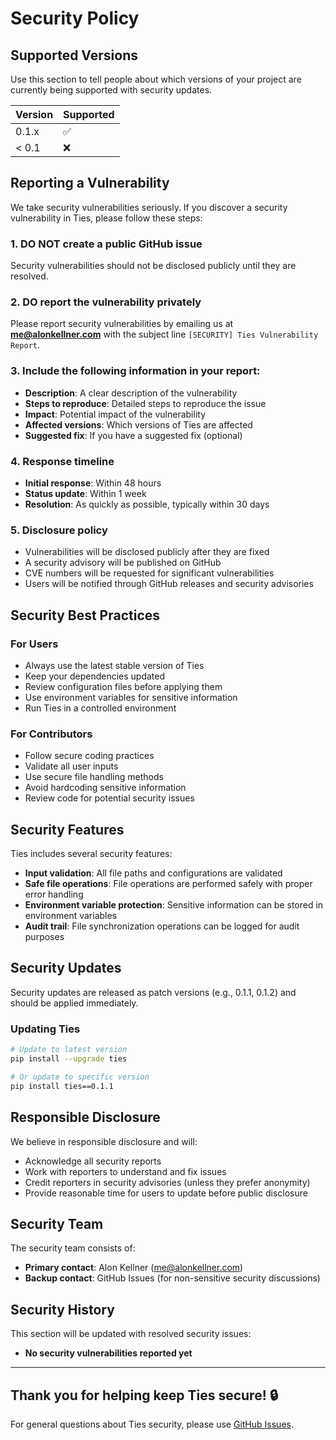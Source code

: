 # Security Policy

## Supported Versions

Use this section to tell people about which versions of your project are
currently being supported with security updates.

| Version | Supported          |
| ------- | ------------------ |
| 0.1.x   | :white_check_mark: |
| < 0.1   | :x:                |

## Reporting a Vulnerability

We take security vulnerabilities seriously. If you discover a security
vulnerability in Ties, please follow these steps:

### 1. **DO NOT** create a public GitHub issue

Security vulnerabilities should not be disclosed publicly until they are
resolved.

### 2. **DO** report the vulnerability privately

Please report security vulnerabilities by emailing us at
**<me@alonkellner.com>** with the subject line
`[SECURITY] Ties Vulnerability Report`.

### 3. **Include the following information** in your report:
- **Description**: A clear description of the vulnerability
- **Steps to reproduce**: Detailed steps to reproduce the issue
- **Impact**: Potential impact of the vulnerability
- **Affected versions**: Which versions of Ties are affected
- **Suggested fix**: If you have a suggested fix (optional)

### 4. **Response timeline**
- **Initial response**: Within 48 hours
- **Status update**: Within 1 week
- **Resolution**: As quickly as possible, typically within 30 days

### 5. **Disclosure policy**
- Vulnerabilities will be disclosed publicly after they are fixed
- A security advisory will be published on GitHub
- CVE numbers will be requested for significant vulnerabilities
- Users will be notified through GitHub releases and security advisories

## Security Best Practices

### For Users
- Always use the latest stable version of Ties
- Keep your dependencies updated
- Review configuration files before applying them
- Use environment variables for sensitive information
- Run Ties in a controlled environment

### For Contributors
- Follow secure coding practices
- Validate all user inputs
- Use secure file handling methods
- Avoid hardcoding sensitive information
- Review code for potential security issues

## Security Features

Ties includes several security features:

- **Input validation**: All file paths and configurations are validated
- **Safe file operations**: File operations are performed safely with proper
  error handling
- **Environment variable protection**: Sensitive information can be stored in
  environment variables
- **Audit trail**: File synchronization operations can be logged for audit
  purposes

## Security Updates

Security updates are released as patch versions (e.g., 0.1.1, 0.1.2) and
should be applied immediately.

### Updating Ties

```bash
# Update to latest version
pip install --upgrade ties

# Or update to specific version
pip install ties==0.1.1
```

## Responsible Disclosure

We believe in responsible disclosure and will:

- Acknowledge all security reports
- Work with reporters to understand and fix issues
- Credit reporters in security advisories (unless they prefer anonymity)
- Provide reasonable time for users to update before public disclosure

## Security Team

The security team consists of:
- **Primary contact**: Alon Kellner (<me@alonkellner.com>)
- **Backup contact**: GitHub Issues (for non-sensitive security discussions)

## Security History

This section will be updated with resolved security issues:

- **No security vulnerabilities reported yet**

---

## Thank you for helping keep Ties secure! 🔒

For general questions about Ties security, please use
[GitHub Issues](https://github.com/AlonKellner/ties/issues).
